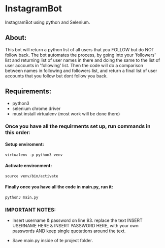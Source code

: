 # InstagramBot
InstagramBot using python and Selenium.

## About:

This bot will return a python list of all users that you FOLLOW but do NOT follow back. The bot automates the process, by going into your 'followers' list and returning list of user names in there and doing the same to the list of user accounts in 'following' list. Then the code will do a comparison between names in following and followers list, and return a final list of user accounts that you follow but dont follow you back.


## Requirements:
- python3
- selenium chrome driver
- must install virtualenv (most work will be done there)


### Once you have all the requirments set up, run commands in this order:
#### Setup enviroment:
  `virtualenv -p python3 venv`
  
#### Activate environment:
  `source venv/bin/activate`
  
#### Finally once you have all the code in main.py, run it:
  `python3 main.py`
  
  
### IMPORTANT NOTES:
- Insert username & password on line 93. replace the text INSERT USERNAME HERE & INSERT PASSWORD HERE, with your own passwords AND keep single quotations around the text.

- Save main.py inside of te project folder.
